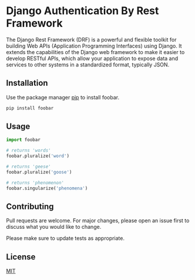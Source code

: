# Django Authentication By Rest Framework

The Django Rest Framework (DRF) is a powerful and flexible toolkit for building Web APIs (Application Programming Interfaces) using Django. It extends the capabilities of the Django web framework to make it easier to develop RESTful APIs, which allow your application to expose data and services to other systems in a standardized format, typically JSON.


## Installation

Use the package manager [pip](https://pip.pypa.io/en/stable/) to install foobar.

```bash
pip install foobar
```

## Usage

```python
import foobar

# returns 'words'
foobar.pluralize('word')

# returns 'geese'
foobar.pluralize('goose')

# returns 'phenomenon'
foobar.singularize('phenomena')
```

## Contributing

Pull requests are welcome. For major changes, please open an issue first
to discuss what you would like to change.

Please make sure to update tests as appropriate.

## License

[MIT](https://choosealicense.com/licenses/mit/)
